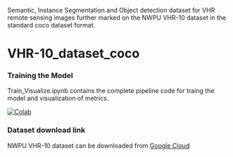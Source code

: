 Semantic, Instance Segmentation and Object detection dataset for VHR remote sensing images further marked on the NWPU VHR-10 dataset in the standard coco dataset format.

# VHR-10_dataset_coco


### Training the Model
Train_Visualize.ipynb contains the complete pipeline code for traing the model and visualization of metrics.

[![Colab](https://colab.research.google.com/assets/colab-badge.svg)](https://colab.research.google.com/drive/1PSQORspqcJMWEqUPQPnEj1nYs3vw928p?usp=sharing)

### Dataset download link

NWPU VHR-10 dataset can be downloaded from [Google Cloud](https://drive.google.com/open?id=1--foZ3dV5OCsqXQXT84UeKtrAqc5CkAE)


